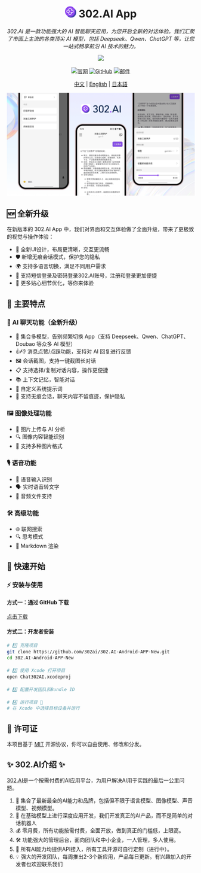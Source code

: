 <h1 align="center">
<img src='./docs/icon.svg' width='30'>
<span>
    302.AI App
</span>
</h1>
 
<p align="center">
<em>302.AI 是一款功能强大的 AI 智能聊天应用，为您开启全新的对话体验。我们汇聚了市面上主流的各类顶尖 AI 模型，包括 Deepseek、Qwen、ChatGPT 等，让您一站式畅享前沿 AI 技术的魅力。</em>
</p>

<p align="center"><a href="https://github.com/302ai/302.AI-Android-APP-New/releases/download/v1.0.0/302.AI_Android_New_v1.0.0.apk" target="blank"><img src="https://file.302.ai/gpt/imgs/20250725/f79719888cf74f9c935432b7f882af93.jpg" width="20%"/></a></p >

<div align="center">

[![官网](https://img.shields.io/badge/官网-302.ai-blue.svg)](https://302.ai)
[![GitHub](https://img.shields.io/badge/GitHub-302.AI--Android--APP-black.svg)](https://github.com/302ai/302.AI-Android-APP-New)
[![邮件](https://img.shields.io/badge/邮件-support@302.ai-red.svg)](mailto:support@302.ai)

</div>

<p align="center"><a href="README_zh.md">中文</a> | <a href="README.md">English</a> | <a href="README_ja.md">日本語</a></p>

![](docs/302.AI-Android-APP-cn.jpg)

## 🆕 全新升级

在新版本的 302.AI App 中，我们对界面和交互体验做了全面升级，带来了更极致的视觉与操作体验：
- 🌈 全新UI设计，布局更清晰，交互更流畅
- 🛡️ 新增无痕会话模式，保护您的隐私
- 🌍 支持多语言切换，满足不同用户需求
- 🔑 支持短信登录及密码登录302.AI账号，注册和登录更加便捷
- 🌟 更多贴心细节优化，等你来体验

## 🌟 主要特点

### 💬 AI 聊天功能（全新升级）
- 🤖 集合多模型，告别频繁切换 App（支持 Deepseek、Qwen、ChatGPT、Doubao 等众多 AI 模型）
- 👍👎 消息点赞/点踩功能，支持对 AI 回复进行反馈
- 🖼️ 会话截图，支持一键截图长对话
- 📋 支持选择/复制对话内容，操作更便捷
- 📚 上下文记忆，智能对话
- 🎯 自定义系统提示词
- 🔕 支持无痕会话，聊天内容不留痕迹，保护隐私

### 🖼️ 图像处理功能
- 📸 图片上传与 AI 分析
- 🔍 图像内容智能识别
- 📱 支持多种图片格式

### 🎙️ 语音功能
- 🎤 语音输入识别
- 🗣️ 实时语音转文字
- 🎵 音频文件支持

### 🛠️ 高级功能
- 🌐 联网搜索
- 🔍 思考模式
- 📝 Markdown 渲染

## 🚀 快速开始

### ⚡ 安装与使用

#### 方式一：通过 GitHub 下载

[点击下载](https://github.com/302ai/302.AI-Android-APP-New/releases/download/v1.0.0/302.AI_Android_New_v1.0.0.apk)

#### 方式二：开发者安装
```bash
# 1️⃣ 克隆项目
git clone https://github.com/302ai/302.AI-Android-APP-New.git
cd 302.AI-Android-APP-New

# 2️⃣ 使用 Xcode 打开项目
open Chat302AI.xcodeproj

# 3️⃣ 配置开发团队和Bundle ID

# 4️⃣ 运行项目 🎉
# 在 Xcode 中选择目标设备并运行
```

## 📄 许可证

本项目基于 [MIT](LICENSE) 开源协议，你可以自由使用、修改和分发。

## ✨ 302.AI介绍 ✨
[302.AI](https://302.ai)是一个按需付费的AI应用平台，为用户解决AI用于实践的最后一公里问题。
1. 🧠 集合了最新最全的AI能力和品牌，包括但不限于语言模型、图像模型、声音模型、视频模型。
2. 🚀 在基础模型上进行深度应用开发，我们开发真正的AI产品，而不是简单的对话机器人
3. 💰 零月费，所有功能按需付费，全面开放，做到真正的门槛低，上限高。
4. 🛠 功能强大的管理后台，面向团队和中小企业，一人管理，多人使用。
5. 🔗 所有AI能力均提供API接入，所有工具开源可自行定制（进行中）。
6. 💡 强大的开发团队，每周推出2-3个新应用，产品每日更新。有兴趣加入的开发者也欢迎联系我们